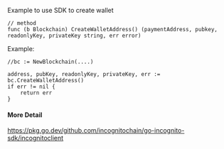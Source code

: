 Example to use SDK to create wallet

```
// method 
func (b Blockchain) CreateWalletAddress() (paymentAddress, pubkey, readonlyKey, privateKey string, err error)
```

Example:

```
//bc := NewBlockchain(....)

address, pubKey, readonlyKey, privateKey, err := bc.CreateWalletAddress()
if err != nil {
	return err
}
```

#### More Detail

https://pkg.go.dev/github.com/incognitochain/go-incognito-sdk/incognitoclient
